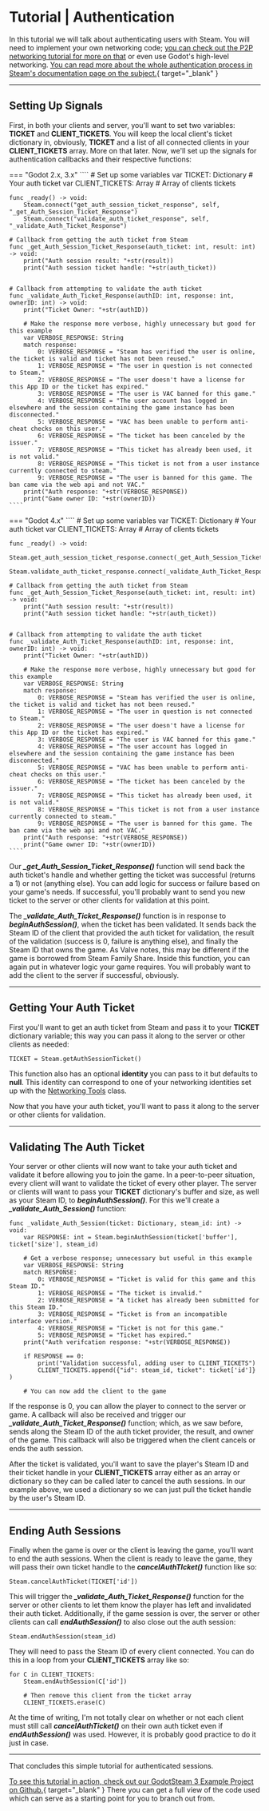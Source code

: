 # Tutorial | Authentication

In this tutorial we will talk about authenticating users with Steam. You will need to implement your own networking code; [you can check out the P2P networking tutorial for more on that](/tutorials/lobbies_p2p/) or even use Godot's high-level networking. [You can read more about the whole authentication process in Steam's documentation page on the subject.](https://partner.steamgames.com/doc/features/auth){ target="_blank" }

---

## Setting Up Signals

First, in both your clients and server, you'll want to set two variables: **TICKET** and **CLIENT_TICKETS**.  You will keep the local client's ticket dictionary in, obviously, **TICKET** and a list of all connected clients in your **CLIENT_TICKETS** array.  More on that later.  Now, we'll set up the signals for authentication callbacks and their respective functions:

=== "Godot 2.x, 3.x"
	````
	# Set up some variables
	var TICKET: Dictionary		# Your auth ticket
	var CLIENT_TICKETS: Array	# Array of clients tickets

	func _ready() -> void:
		Steam.connect("get_auth_session_ticket_response", self, "_get_Auth_Session_Ticket_Response")
		Steam.connect("validate_auth_ticket_response", self, "_validate_Auth_Ticket_Response")

	# Callback from getting the auth ticket from Steam
	func _get_Auth_Session_Ticket_Response(auth_ticket: int, result: int) -> void:
		print("Auth session result: "+str(result))
		print("Auth session ticket handle: "+str(auth_ticket))


	# Callback from attempting to validate the auth ticket
	func _validate_Auth_Ticket_Response(authID: int, response: int, ownerID: int) -> void:
		print("Ticket Owner: "+str(authID))

		# Make the response more verbose, highly unnecessary but good for this example
		var VERBOSE_RESPONSE: String
		match response:
			0: VERBOSE_RESPONSE = "Steam has verified the user is online, the ticket is valid and ticket has not been reused."
			1: VERBOSE_RESPONSE = "The user in question is not connected to Steam."
			2: VERBOSE_RESPONSE = "The user doesn't have a license for this App ID or the ticket has expired."
			3: VERBOSE_RESPONSE = "The user is VAC banned for this game."
			4: VERBOSE_RESPONSE = "The user account has logged in elsewhere and the session containing the game instance has been disconnected."
			5: VERBOSE_RESPONSE = "VAC has been unable to perform anti-cheat checks on this user."
			6: VERBOSE_RESPONSE = "The ticket has been canceled by the issuer."
			7: VERBOSE_RESPONSE = "This ticket has already been used, it is not valid."
			8: VERBOSE_RESPONSE = "This ticket is not from a user instance currently connected to steam."
			9: VERBOSE_RESPONSE = "The user is banned for this game. The ban came via the web api and not VAC."
		print("Auth response: "+str(VERBOSE_RESPONSE))
		print("Game owner ID: "+str(ownerID))
	````
=== "Godot 4.x"
	````
	# Set up some variables
	var TICKET: Dictionary		# Your auth ticket
	var CLIENT_TICKETS: Array	# Array of clients tickets

	func _ready() -> void:
		Steam.get_auth_session_ticket_response.connect(_get_Auth_Session_Ticket_Response)
		Steam.validate_auth_ticket_response.connect(_validate_Auth_Ticket_Response)

	# Callback from getting the auth ticket from Steam
	func _get_Auth_Session_Ticket_Response(auth_ticket: int, result: int) -> void:
		print("Auth session result: "+str(result))
		print("Auth session ticket handle: "+str(auth_ticket))


	# Callback from attempting to validate the auth ticket
	func _validate_Auth_Ticket_Response(authID: int, response: int, ownerID: int) -> void:
		print("Ticket Owner: "+str(authID))

		# Make the response more verbose, highly unnecessary but good for this example
		var VERBOSE_RESPONSE: String
		match response:
			0: VERBOSE_RESPONSE = "Steam has verified the user is online, the ticket is valid and ticket has not been reused."
			1: VERBOSE_RESPONSE = "The user in question is not connected to Steam."
			2: VERBOSE_RESPONSE = "The user doesn't have a license for this App ID or the ticket has expired."
			3: VERBOSE_RESPONSE = "The user is VAC banned for this game."
			4: VERBOSE_RESPONSE = "The user account has logged in elsewhere and the session containing the game instance has been disconnected."
			5: VERBOSE_RESPONSE = "VAC has been unable to perform anti-cheat checks on this user."
			6: VERBOSE_RESPONSE = "The ticket has been canceled by the issuer."
			7: VERBOSE_RESPONSE = "This ticket has already been used, it is not valid."
			8: VERBOSE_RESPONSE = "This ticket is not from a user instance currently connected to steam."
			9: VERBOSE_RESPONSE = "The user is banned for this game. The ban came via the web api and not VAC."
		print("Auth response: "+str(VERBOSE_RESPONSE))
		print("Game owner ID: "+str(ownerID))
	````

Our ***_get_Auth_Session_Ticket_Response()*** function will send back the auth ticket's handle and whether getting the ticket was successful (returns a 1) or not (anything else).  You can add logic for success or failure based on your game's needs.  If successful, you'll probably want to send you new ticket to the server or other clients for validation at this point.

The ***_validate_Auth_Ticket_Response()*** function is in response to ***beginAuthSession()***, when the ticket has been validated.  It sends back the Steam ID of the client that provided the auth ticket for validation, the result of the validation (success is 0, failure is anything else), and finally the Steam ID that owns the game.  As Valve notes, this may be different if the game is borrowed from Steam Family Share.  Inside this function, you can again put in whatever logic your game requires.  You will probably want to add the client to the server if successful, obviously.

---

## Getting Your Auth Ticket

First you'll want to get an auth ticket from Steam and pass it to your **TICKET** dictionary variable; this way you can pass it along to the server or other clients as needed:

````
TICKET = Steam.getAuthSessionTicket()
````

This function also has an optional **identity** you can pass to it but defaults to **null**.  This identity can correspond to one of your networking identities set up with the [Networking Tools](/functions/networking_types/) class.

Now that you have your auth ticket, you'll want to pass it along to the server or other clients for validation.

---

## Validating The Auth Ticket

Your server or other clients will now want to take your auth ticket and validate it before allowing you to join the game. In a peer-to-peer situation, every client will want to validate the ticket of every other player. The server or clients will want to pass your **TICKET** dictionary's buffer and size, as well as your Steam ID, to ***beginAuthSession()***.  For this we'll create a ***_validate_Auth_Session()*** function:

````
func _validate_Auth_Session(ticket: Dictionary, steam_id: int) -> void:
	var RESPONSE: int = Steam.beginAuthSession(ticket['buffer'], ticket['size'], steam_id)

	# Get a verbose response; unnecessary but useful in this example
	var VERBOSE_RESPONSE: String
	match RESPONSE:
		0: VERBOSE_RESPONSE = "Ticket is valid for this game and this Steam ID."
		1: VERBOSE_RESPONSE = "The ticket is invalid."
		2: VERBOSE_RESPONSE = "A ticket has already been submitted for this Steam ID."
		3: VERBOSE_RESPONSE = "Ticket is from an incompatible interface version."
		4: VERBOSE_RESPONSE = "Ticket is not for this game."
		5: VERBOSE_RESPONSE = "Ticket has expired."
	print("Auth verifcation response: "+str(VERBOSE_RESPONSE))

	if RESPONSE == 0:
		print("Validation successful, adding user to CLIENT_TICKETS")
		CLIENT_TICKETS.append({"id": steam_id, ticket": ticket['id']} )
	
	# You can now add the client to the game

````

If the response is 0, you can allow the player to connect to the server or game.  A callback will also be received and trigger our ***_validate_Auth_Ticket_Response()*** function; which, as we saw before, sends along the Steam ID of the auth ticket provider, the result, and owner of the game.  This callback will also be triggered when the client cancels or ends the auth session.

After the ticket is validated, you'll want to save the player's Steam ID and their ticket handle in your **CLIENT_TICKETS** array either as an array or dictionary so they can be called later to cancel the auth sessions. In our example above, we used a dictionary so we can just pull the ticket handle by the user's Steam ID.

---

## Ending Auth Sessions

Finally when the game is over or the client is leaving the game, you'll want to end the auth sessions. When the client is ready to leave the game, they will pass their own ticket handle to the ***cancelAuthTIcket()*** function like so:

````
Steam.cancelAuthTicket(TICKET['id'])
````

This will trigger the ***_validate_Auth_Ticket_Response()*** function for the server or other clients to let them know the player has left and invalidated their auth ticket.  Additionally, if the game session is over, the server or other clients can call ***endAuthSession()*** to also close out the auth session:

````
Steam.endAuthSession(steam_id)
````

They will need to pass the Steam ID of every client connected. You can do this in a loop from your **CLIENT_TICKETS** array like so:

````
for C in CLIENT_TICKETS:
	Steam.endAuthSession(C['id'])

	# Then remove this client from the ticket array
	CLIENT_TICKETS.erase(C)
````

At the time of writing, I'm not totally clear on whether or not each client must still call ***cancelAuthTicket()*** on their own auth ticket even if ***endAuthSession()*** was used. However, it is probably good practice to do it just in case.

---

That concludes this simple tutorial for authenticated sessions.

[To see this tutorial in action, check out our GodotSteam 3 Example Project on Github.](https://github.com/CoaguCo-Industries/GodotSteam-3-Example-Project){ target="_blank" } There you can get a full view of the code used which can serve as a starting point for you to branch out from.
